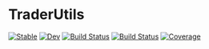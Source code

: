 # TraderUtils

[![Stable](https://img.shields.io/badge/docs-stable-blue.svg)](https://Arkoniak.github.io/TraderUtils.jl/stable)
[![Dev](https://img.shields.io/badge/docs-dev-blue.svg)](https://Arkoniak.github.io/TraderUtils.jl/dev)
[![Build Status](https://github.com/Arkoniak/TraderUtils.jl/workflows/CI/badge.svg)](https://github.com/Arkoniak/TraderUtils.jl/actions)
[![Build Status](https://travis-ci.com/Arkoniak/TraderUtils.jl.svg?branch=master)](https://travis-ci.com/Arkoniak/TraderUtils.jl)
[![Coverage](https://codecov.io/gh/Arkoniak/TraderUtils.jl/branch/master/graph/badge.svg)](https://codecov.io/gh/Arkoniak/TraderUtils.jl)
